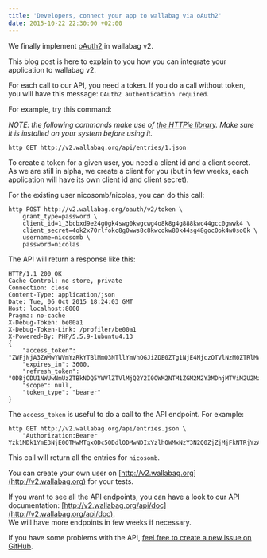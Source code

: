 ```yaml
---
title: 'Developers, connect your app to wallabag via oAuth2'
date: 2015-10-22 22:30:00 +02:00
---
```


We finally implement [oAuth2](https://en.wikipedia.org/wiki/OAuth) in wallabag v2.

This blog post is here to explain to you how you can integrate your application to wallabag v2.

For each call to our API, you need a token. If you do a call without token, you will have this message: `OAuth2 authentication required`.

For example, try this command:

*NOTE: the following commands make use of [the HTTPie library](https://github.com/jkbrzt/httpie). Make sure it is installed on your system before using it.*

    http GET http://v2.wallabag.org/api/entries/1.json

To create a token for a given user, you need a client id and a client secret. As we are still in alpha, we create a client for you (but in few weeks, each application will have its own client id and client secret).

For the existing user nicosomb/nicolas, you can do this call:

    http POST http://v2.wallabag.org/oauth/v2/token \
        grant_type=password \
        client_id=1_3bcbxd9e24g0gk4swg0kwgcwg4o8k8g4g888kwc44gcc0gwwk4 \
        client_secret=4ok2x70rlfokc8g0wws8c8kwcokw80k44sg48goc0ok4w0so0k \
        username=nicosomb \
        password=nicolas

The API will return a response like this:

    HTTP/1.1 200 OK
    Cache-Control: no-store, private
    Connection: close
    Content-Type: application/json
    Date: Tue, 06 Oct 2015 18:24:03 GMT
    Host: localhost:8000
    Pragma: no-cache
    X-Debug-Token: be00a1
    X-Debug-Token-Link: /profiler/be00a1
    X-Powered-By: PHP/5.5.9-1ubuntu4.13
    {
        "access_token": "ZWFjNjA3ZWMwYWVmYzRkYTBlMmQ3NTllYmVhOGJiZDE0ZTg1NjE4MjczOTVlNzM0ZTRlMWQ0MmRlMmYwNTk5Mw",
        "expires_in": 3600,
        "refresh_token": "ODBjODU1NWUwNmUzZTBkNDQ5YWVlZTVlMjQ2Y2I0OWM2NTM1ZGM2M2Y3MDhjMTViM2U2MzYxYzRkMDk5ODRlZg",
        "scope": null,
        "token_type": "bearer"
    }

The `access_token` is useful to do a call to the API endpoint. For example:

    http GET http://v2.wallabag.org/api/entries.json \
        "Authorization:Bearer Yzk1MDk1YmE3NjE0OTMwMTgxODc5ODdlODMwNDIxYzlhOWMxNzY3N2Q0ZjZjMjFkNTRjYzAxMjgxZTlmNmJmNg"

This call will return all the entries for `nicosomb`.

You can create your own user on [http://v2.wallabag.org](http://v2.wallabag.org) for your tests.

If you want to see all the API endpoints, you can have a look to our API documentation: [http://v2.wallabag.org/api/doc](http://v2.wallabag.org/api/doc).  
We will have more endpoints in few weeks if necessary.

If you have some problems with the API, [feel free to create a new issue on GitHub](https://github.com/wallabag/wallabag/issues/new).